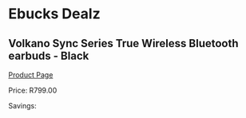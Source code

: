 
# Ebucks Dealz
## Volkano Sync Series True Wireless Bluetooth earbuds - Black
[Product Page](https://www.ebucks.com/web/shop/productSelected.do?prodId=1196610990&catId=714972256)

Price: R799.00

Savings: 


	